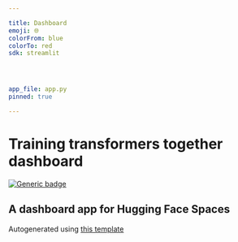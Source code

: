```yaml
---

title: Dashboard
emoji: 🌐
colorFrom: blue
colorTo: red
sdk: streamlit




app_file: app.py
pinned: true

---
```



# Training transformers together dashboard

[![Generic badge](https://img.shields.io/badge/🤗-Open%20In%20Spaces-blue.svg)](https://huggingface.co/spaces/training-transformers-together/training-transformers-together-dashboard)

A dashboard app for Hugging Face Spaces
---

Autogenerated using [this template](https://github.com/nateraw/spaces-template)







